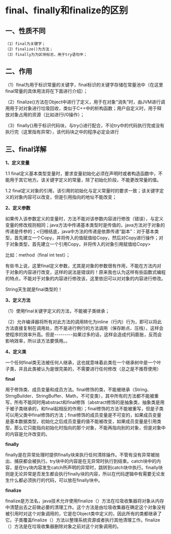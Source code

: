 # final、finally和finalize的区别

## 一、性质不同

```
（1）final为关键字；
（2）finalize()为方法；
（3）finally为为区块标志，用于try语句中；
```

## 二、作用

（1）final为用于标识常量的关键字，final标识的关键字存储在常量池中（在这里final常量的具体用法将在下面进行介绍）；

（2）finalize()方法在Object中进行了定义，用于在对象“消失”时，由JVM进行调用用于对对象进行垃圾回收，类似于C++中的析构函数；用户自定义时，用于释放对象占用的资源（比如进行I/0操作）；

（3）finally{}用于标识代码块，与try{}进行配合，不论try中的代码执行完或没有执行完（这里指有异常），该代码块之中的程序必定会进行

## 三、final详解

**1、定义变量**

1.1 final定义基本类型变量时，要求变量初始化必须在声明时或者构造函数中，不能用于其它地方。该关键字定义的常量，除了初始化阶段，不能更改常量的值。

1.2 final定义对象的引用，该引用的初始化与定义常量时的要求一致；该关键字定义的对象内容可以改变，但是引用指向的地址不能改变；

**2、定义参数**

如果传入该参数定义的变量时，方法不能对该参数内容进行修改（错误），与定义变量的修改规则相同；java方法中传递基本类型时是传值的，java方法对于对象的传递是传参的；<归根结底，java中方法的传递是依靠传递“副本”：对于基本类型，首先建立一个Copy，并将传入的值赋值给Copy，然后对Copy进行操作；对于对象类型，首先建立一个引用Copy，并将传入的对象引用赋值给Copy>

比如：method（final int test）；

有些书上说，这里final定义参数，尤其是对象的参数很有作用，不能在方法内对于对象的内容进行改变，这样的说法是错误的！原来我也认为这样有些函数式编程的特点，不能对于对象的内容进行修改该，这里依旧可以对对象的内容进行修改。

String天生就是final类型的！

**3、定义方法**

（1）使用final关键字定义的方法，不能被子类继承；

（2）允许编译器将所有对此方法的调用转化为inline（行内）行为，即可以将此方法直接复制在调用处，而不是进行例行的方法调用（保存断点、压栈），这样会使程序的效率升高。但是---------如果过多的话，这样会造成代码膨胀，反而会影响效率，所以该方法要慎用。。

**4、定义类**

一个任何final类无法被任何人继承，这也就意味着此类在一个继承树中是一个叶子类，并且此类被认为是很完美的，不需要进行任何修改（总之是不推荐使用）

**final**

用于修饰类、成员变量和成员方法。final修饰的类，不能被继承（String、StrngBuilder、StringBuffer、Math，不可变类），其中所有的方法都不能被重写，所有不能同时用abstract和final修饰（abstract修饰的是抽象类，抽象类是用于被子类继承的，和final起相反的作用）；final修饰的方法不能被重写，但是子类可以用父类中final修饰的方法；final修饰的成员变量是不可变的，如果成员变量是基本数据类型，初始化之后成员变量的值不能被改变，如果成员变量是引用类型，那么它只能指向初始化时指向的那个对象，不能再指向别的对象，但是对象中的内容是允许改变的。

**finally**

finally是在异常处理时提供finally块来执行任何清除操作。不管有没有异常被抛出、捕获都会被执行。try块中的内容是在无异常时执行到结束。catch块中的内容，是在try块内容发生catch所声明的异常时，跳转到catch块中执行。finally块则是无论异常是否发生都会执行finally块的内容，所以在代码逻辑中有需要无论发生什么都必须执行的代码，可以放在finally块中。

**finalize**

finalize是方法名，java技术允许使用finalize（）方法在垃圾收集器将对象从内存中清楚出去之前做必要的清理工作。这个方法是由垃圾收集器在确定这个对象没有被引用时对这个对象调用的，它是在Object类中定义的，因此所有的类都继承了它。子类覆盖finalize（）方法以整理系统资源或者执行其他清理工作。finalize（）方法是在垃圾收集器删除对象之前对这个对象调用的。
